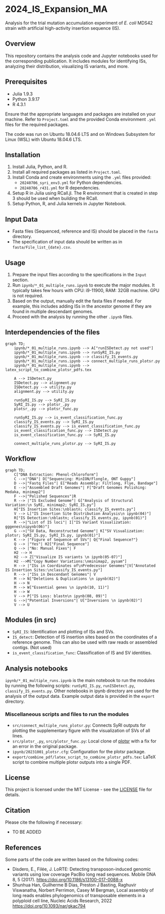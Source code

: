 # 2024_IS_Expansion_MA

Analysis for the trial mutation accumulation experiment of *E. coli* MDS42 strain with artificial high-activity insertion sequence (IS).

## Overview

This repository contains the analysis code and Jupyter notebooks used for the corresponding publication.
It includes modules for identifying ISs, analyzing their distribution, visualizing IS variants, and more.

## Prerequisites
- Julia 1.9.3
- Python 3.9.17
- R 4.3.1

Ensure that the appropriate languages and packages are installed on your machine.
Refer to `Project.toml` and the provided Conda environment `.yml` files for the required packages.

The code was run on Ubuntu 18.04.6 LTS and on Windows Subsystem for Linux (WSL) with Ubuntu 18.04.6 LTS.

## Installation
1. Install Julia, Python, and R.
2. Install all required packages as listed in `Project.toml`.
3. Install Conda and create environments using the `.yml` files provided:
    - `20240706_syri_env3.yml` for Python dependencies.
    - `20240706_r431.yml` for R dependencies.
4. Setup R in Julia using RCall.jl. The R environment that is created in step 3 should be used when building the RCall.
5. Setup Python, R, and Julia kernels in Jupyter Notebook.

## Input Data
- Fasta files (Sequenced, reference and IS) should be placed in the `fasta` directory.
- The specification of input data should be written as in `fasta/File_list_{date}.csv`.

## Usage
1. Prepare the input files according to the specifications in the `Input` section.
2. Run `ipynb/*_01_multiple_runs.ipynb` to execute the major modules. It typically takes few hours with CPU: i9-11900, RAM: 32GB machine. GPU is not required.
3. Based on the output, manually edit the fasta files if needed. For example, this includes adding ISs in the ancestor genome if they are found in multiple descendant genomes.
4. Proceed with the analysis by running the other `.ipynb` files.

## Interdependencies of the files

```mermaid
graph TD;
    ipynb/*_01_multiple_runs.ipynb --> A["runISDetect.py not used"]
    ipynb/*_01_multiple_runs.ipynb --> runSyRI_IS.py
    ipynb/*_01_multiple_runs.ipynb --> classify_IS_events.py
    ipynb/*_01_multiple_runs.ipynb --> connect_multiple_runs_plotsr.py
    ipynb/*_01_multiple_runs.ipynb --> latex_script_to_combine_plotsr_pdfs.tex
    
    A --> ISDetect.py
    ISDetect.py --> alignment.py
    ISDetect.py --> utility.py
    alignment.py --> utility.py
    
    runSyRI_IS.py --> SyRI_IS.py
    SyRI_IS.py --> plotsr_.py
    plotsr_.py --> plotsr_func.py
    
    runSyRI_IS.py --> is_event_classification_func.py
    classify_IS_events.py --> SyRI_IS.py
    classify_IS_events.py --> is_event_classification_func.py
    is_event_classification_func.py --> ISDetect.py
    is_event_classification_func.py --> SyRI_IS.py
    
    connect_multiple_runs_plotsr.py --> SyRI_IS.py

```

## Workflow

````mermaid
graph TD;
    C["DNA Extraction: Phenol-Chloroform"]
    C -->|"DNA"| D["Sequencing: MinION/Flongle, ONT Guppy"]
    D -->|"Fastq Files"| E["Reads Assembly: Filtlong, Flye, Bandage"]
    E -->|"Assembled Draft Genomes"| F["Draft Genomes Polishing: Medaka, minimap2"]
    F -->|"Polished Sequences"|R
    R --> |"IS Excluded Genome"| G["Analysis of Structural Variation:\n SyRI, minimap2; SyRI_IS.py"]
    H["IS Insertion Sites:\nblastn; classify_IS_events.py"]
    V --> L["IS Insertion Site Distribution Analysis\n ipynb(04)"]
    R["IS Detection:\nblastn; classify_IS_events.py, ipynb(01)"]
    R -->|"List of IS loci"| I["IS Variant Visualization: gggenes\nipynb(06)"]
    G -->|"SV Data, Reconstructed Genome"| K["SV Visualization: plotsr; SyRI_IS.py, SyRI_IS.py, ipynb(01)"]
    K --> |"Figure of Sequence of SVs"| Q{"Final Sequence?"}
    Q --> |"Yes"| H2["Final Sequence"]
    Q --> |"No: Manual Fixes"| F
    H2 --> H
    H2 --> Z["Visualize IS variants \n ipynb(05-07)"]
    H2 -->M["Copy Number Variations:\nminimap2, pysam"]
    H --> |"ISs in Coordinates of\nPredecessor Genomes"|V["Annotated IS Insertion Sites:\nclassify_IS_events.py"]
    R --> |"ISs in Descendant Genomes"| V
    M --> N["Deletions & Duplications \n ipynb(02)"]
    H --> N
    M --> W["Essential genes \n ipynb(10, 11)"]
    H --> W
    V --> P["IS Loss: blastn\n ipynb(08, 09)"]
    G -->|"Potential Inversions"| U["Inversions \n ipynb(02)"]
    V --> U
````


## Modules (in src)
- `SyRI_IS`: Identification and plotting of ISs and SVs.
- `IS_detect`: Detection of IS insertion sites based on the coordinates of a reference genome. This can also be used with raw reads or assembled contigs. (Not used)
- `is_event_classification_func`: Classification of IS and SV identities.


## Analysis notebooks

`ipynb/*_01_multiple_runs.ipynb` is the main notebook to run the modules by running the following scripts: `runSyRI_IS.py`, `runISDetect.py`, `classify_IS_events.py`.
Other notebooks in ipynb directory are used for the analysis of the output data.
Example output data is provided in the `export` directory.

### Miscellaneous scripts and files to run the modules
- `src/connect_multiple_runs_plotsr.py`: Connects SyRI outputs for plotting the supplementary figure with the visualization of SVs of all lines.
- `src/plotsr_.py`, `src/plotsr_func.py`: Local clone of [plotsr](https://github.com/schneebergerlab/plotsr) with a fix for an error in the original package.
- `ipynb/20231001_plotsr.cfg`: Configuration for the plotsr package.
- `export/combine_pdf/latex_script_to_combine_plotsr_pdfs.tex`: LaTeX script to combine multiple plotsr outputs into a single PDF.

## License
This project is licensed under the MIT License - see the [LICENSE](LICENSE) file for details.

## Citation

Please cite the following if necessary:
- TO BE ADDED

## References
Some parts of the code are written based on the following codes:

- Disdero, E., Filée, J. LoRTE: Detecting transposon-induced genomic variants using low coverage PacBio long read sequences. Mobile DNA 8, 5 (2017). https://doi.org/10.1186/s13100-017-0088-x
- Shunhua Han, Guilherme B Dias, Preston J Basting, Raghuvir Viswanatha, Norbert Perrimon, Casey M Bergman, Local assembly of long reads enables phylogenomics of transposable elements in a polyploid cell line, Nucleic Acids Research, 2022 https://doi.org/10.1093/nar/gkac794

